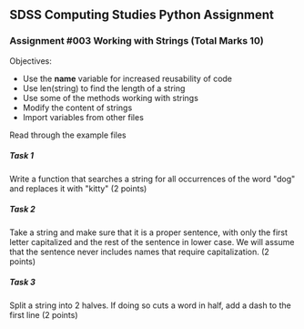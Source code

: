 ## SDSS Computing Studies Python Assignment
### Assignment #003 Working with Strings (Total Marks 10)

Objectives:
* Use the __name__ variable for increased reusability of code
* Use len(string) to find the length of a string
* Use some of the methods working with strings
* Modify the content of strings
* Import variables from other files


Read through the example files

##### Task 1
Write a function that searches a string for all occurrences of the word "dog" and replaces it with "kitty"
(2 points) 

##### Task 2
Take a string and make sure that it is a proper sentence, with only the first letter capitalized and the rest of the sentence in lower case. We will assume that the sentence never includes names that require capitalization.
(2 points)

##### Task 3
Split a string into 2 halves.  If doing so cuts a word in half, add a dash to the first line
(2 points)